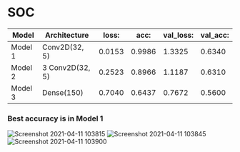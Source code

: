 # SOC

| Model | Architecture  | loss: | acc: | val_loss: | val_acc: |
| ------------- | ------------- | ------------- | ------------- | ------------- | ------------- | 
| Model 1 | Conv2D(32, 5)  | 0.0153  | 0.9986 | 1.3325 | 0.6340 |
| Model 2 | 3 Conv2D(32, 5) | 0.2523  | 0.8966 | 1.1187 | 0.6310 |
| Model 3 | Dense(150) | 0.7040  | 0.6437 | 0.7672 | 0.5600 |

### Best accuracy is in Model 1
![Screenshot 2021-04-11 103815](https://user-images.githubusercontent.com/66175734/114293311-aea77b80-9ab2-11eb-9edb-0ab650b8a895.png)
![Screenshot 2021-04-11 103845](https://user-images.githubusercontent.com/66175734/114293316-b5ce8980-9ab2-11eb-9802-296fb5bd19ac.png)
![Screenshot 2021-04-11 103900](https://user-images.githubusercontent.com/66175734/114293321-b9621080-9ab2-11eb-9dbc-0c078d457137.png)

